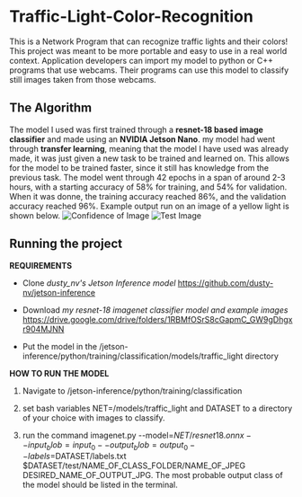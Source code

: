 # Traffic-Light-Color-Recognition
This is a Network Program that can recognize traffic lights and their colors! This project was meant to be more portable and easy to use in a real world context. Application developers can import my model to python or C++ programs that use webcams. Their programs can use this model to classify still images taken from those webcams.

## The Algorithm
The model I used was first trained through a **resnet-18 based image classifier** and made using an **NVIDIA Jetson Nano**. my model had went through **transfer learning**, meaning that the model I have used was already made, it was just given a new task to be trained and learned on. This allows for the model to be trained faster, since it still has knowledge from the previous task. The model went through 42 epochs in a span of around 2-3 hours, with a starting accuracy of 58% for training, and 54% for validation. When it was donne, the training accuracy reached 86%, and the validation accuracy reached 96%. Example output run on an image of a yellow light is shown below.
![Confidence of Image](https://github.com/user-attachments/assets/793cea33-a2be-4728-8fc1-b49e0c8263e3)
![Test Image](https://github.com/user-attachments/assets/bff4293f-ef7f-4318-b0df-6d0b3d4ee349)

## Running the project

**REQUIREMENTS** 

- Clone *dusty_nv's Jetson Inference model* https://github.com/dusty-nv/jetson-inference

- Download *my resnet-18 imagenet classifier model and example images* https://drive.google.com/drive/folders/1RBMfOSrS8cGapmC_GW9gDhgxr904MJNN

- Put the model in the /jetson-inference/python/training/classification/models/traffic_light directory

**HOW TO RUN THE MODEL**

1. Navigate to /jetson-inference/python/training/classification

2. set bash variables NET=/models/traffic_light and DATASET to a directory of your choice with images to classify.

3. run the command imagenet.py --model=$NET/resnet18.onnx --input_blob=input_0 --output_blob=output_0 --labels=$DATASET/labels.txt $DATASET/test/NAME_OF_CLASS_FOLDER/NAME_OF_JPEG DESIRED_NAME_OF_OUTPUT_JPG. The most probable output class of the model should be listed in the terminal.

